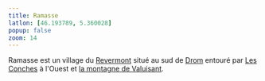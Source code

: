 ```yaml
---
title: Ramasse
latlon: [46.193789, 5.360028]
popup: false
zoom: 14
---
```


Ramasse est un village du [Revermont](/tags/revermont/) situé au sud de
[Drom](/tags/drom/) entouré par [Les Conches](/tags/conches/) à l'Ouest et [la
montagne de Valuisant](/tags/valuisant/).
